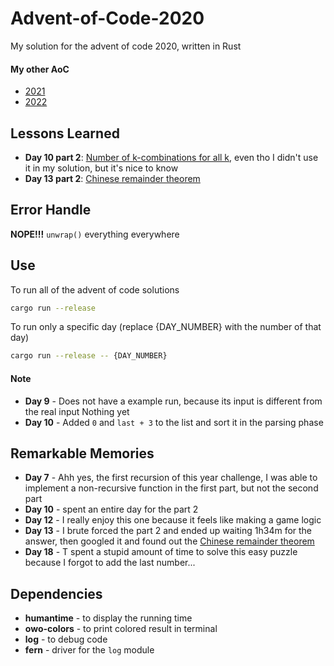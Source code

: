 # Advent-of-Code-2020
My solution for the advent of code 2020, written in Rust

#### My other AoC
- [2021](https://github.com/tmokenc/Advent-of-Code-2021)
- [2022](https://github.com/tmokenc/Advent-of-Code-2022)

## Lessons Learned
- **Day 10 part 2**: [Number of k-combinations for all k](https://en.wikipedia.org/wiki/Combination#Number_of_k-?9!combinations_for_all_k), even tho I didn't use it in my solution, but it's nice to know
- **Day 13 part 2**: [Chinese remainder theorem](https://en.wikipedia.org/wiki/Chinese_remainder_theorem#Computation)

## Error Handle
**NOPE!!!** `unwrap()` everything everywhere

## Use
To run all of the advent of code solutions
```sh
cargo run --release
```
To run only a specific day (replace {DAY_NUMBER} with the number of that day)
```sh
cargo run --release -- {DAY_NUMBER}
```

#### Note
- **Day 9** - Does not have a example run, because its input is different from the real input
Nothing yet
- **Day 10** - Added `0` and `last + 3` to the list and sort it in the parsing phase

## Remarkable Memories
- **Day 7** - Ahh yes, the first recursion of this year challenge, I was able to implement a non-recursive function in the first part, but not the second part
- **Day 10** - spent an entire day for the part 2
- **Day 12** - I really enjoy this one because it feels like making a game logic
- **Day 13** - I brute forced the part 2 and ended up waiting 1h34m for the answer, then googled it and found out the [Chinese remainder theorem](https://en.wikipedia.org/wiki/Chinese_remainder_theorem#Computation)
- **Day 18** - T spent a stupid amount of time to solve this easy puzzle because I forgot to add the last number...

## Dependencies
- **humantime** - to display the running time
- **owo-colors** - to print colored result in terminal
- **log** - to debug code
- **fern** - driver for the `log` module
